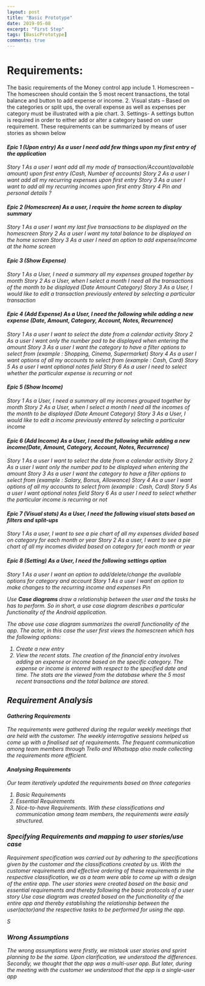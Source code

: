 ```yaml
---
layout: post
title: "Basic Prototype"
date: 2019-05-08
excerpt: "First Step"
tags: [BasicPrototype]
comments: true
---
```


<h1><b>Requirements:</b></h1>
The basic requirements of the Money control app include
1. Homescreen – The homescreen should contain the 5 most recent transactions, the total balance and  button to add expense or income.
2. Visual stats – Based on the categories or split ups, the overall expense as well as expenses per category must be illustrated with a pie chart.
3. Settings- A settings button is required in order to either add or alter a category based on user requirement.
These requirements can be summarized by means of user stories as shown below
<h4><i>Epic 1 (Upon entry) As a user I need add few things upon my first entry of the application <i></h4>
Story 1 As a user I want add all my mode of transaction/Account(available amount) upon first entry (Cash, Number of accounts) 
Story 2 As a user I want add all my recurring expenses upon first entry 
Story 3 As a user I want to add all my recurring incomes upon first entry 
Story 4 Pin and personal details ? 
  <h4><i>Epic 2 (Homescreen) As a user, I require the home screen to display summary </i></h4>
Story 1 As a user I want my last five transactions to be displayed on the homescreen 
Story 2 As a user I want my total balance to be displayed on the home screen 
Story 3 As a user I need an option to add expense/income at the home screen 
  <h4><i>Epic 3 (Show Expense) </i></h4>
Story 1 As a User, I need a summary all my expenses grouped together by month 
Story 2 As a User, when I select a month I need all the transactions of the month to be displayed (Date Amount Category) 
Story 3 As a User, I would like to edit a transaction previously entered by selecting a particular transaction 
<h4><i>Epic 4 (Add Expense) As a User, I need the following while adding a new expense (Date, Amount, Category, Account, Notes, Recurrence) </i></h4>
Story 1 As a user I want to select the date from a calendar activity 
Story 2 As a user I want only the number pad to be displayed when entering the amount 
Story 3 As a user I want the category to have a filter options to select from (example : Shopping, Cinema, Supermarket) 
Story 4 As a user I want options of all my accounts to select from (example : Cash, Card) 
Story 5 As a user I want optional notes field 
Story 6 As a user I need to select whether the particular expense is recurring or not
 <h4><i>Epic 5 (Show Income) </i></h4>
Story 1 As a User, I need a summary all my incomes grouped together by month
 Story 2 As a User, when I select a month I need all the incomes of the month to be displayed (Date Amount Category) 
Story 3 As a User, I would like to edit a income previously entered by selecting a particular income 
<h4><i> Epic 6 (Add Income) As a User, I need the following while adding a new income(Date, Amount, Category, Account, Notes, Recurrence) </i></h4>
Story 1 As a user I want to select the date from a calendar activity 
Story 2 As a user I want only the number pad to be displayed when entering the amount 
Story 3 As a user I want the category to have a filter options to select from (example : Salary, Bonus, Allowance) 
Story 4 As a user I want options of all my accounts to select from (example : Cash, Card) Story 5 As a user I want optional notes field 
Story 6 As a user I need to select whether the particular income is recurring or not 
<h4><i> Epic 7 (Visual stats) As a User, I need the following visual stats based on filters and split-ups </i></h4>
Story 1 As a user, I want to see a pie chart of all my expenses divided based on category for each month or year 
Story 2 As a user, I want to see a pie chart of all my incomes divided based on category for each month or year 
  <h4><i> Epic 8 (Setting) As a User, I need the following settings option </i></h4>
Story 1 As a user I want an option to add/delete/change the available options for category and account 
Story 1 As a user I want an option to make changes to the recurring income and expenses Pin

Use <b>Case diagrams </b> draw a relationship between the user and the tasks he has to perform. So in short, a use case diagram describes a particular functionality of the Android application.

The above use case diagram summarizes the overall  functionality of the app. The actor, in this case the user first views the homescreen which has the following options:
1. Create a new entry
2. View the recent stats.
The creation of the financial entry involves adding an expense or income based on the specific category. The expense or income is entered with respect to the specified date and time.
The stats are the viewed from the database where the 5 most recent transactions and the total balance are stored.

<h2><b>Requirement Analysis</b></h2>
<h4><b>Gathering Requirements</b></h4>
The requirements were gathered  during the regular weekly meetings that are held with the customer. The weekly interrogative sessions helped us come up with a finalised set of requirements. The frequent communication among team members through Trello and Whatsapp also made collecting the requirements more efficient.
<h4><b>Analysing Requirements </b></h4>
Our team iteratively updated the requirements based on three categories







1. Basic Requirements
2. Essential Requirements
3. Nice-to-have Requirements.
With these classifications and communication among team members, the requirements were easily structured.

<h3><b>Specifying Requirements and mapping to user stories/use case </b></h3>
Requirement specification was carried out by adhering to the specifications given by the customer and the classifications created by us. With the customer requirements and effective ordering of these requirements in the respective classification, we as a team were able to come up with a design of the entire app. The user stories were created based on the basic and essential requirements and thereby following the basic protocols of a user story
Use case diagram was created based on the functionality of the entire app and thereby establishing the relationship between the user(actor)and the respective tasks to be performed for using the app.




S
<h3><b>Wrong Assumptions</b></h3>
The  wrong assumptions were firstly, we mistook user stories and sprint planning to be the same. Upon clarification, we understood the differences.
Secondly, we thought that the app was a multi-user app. But later, during the meeting with the customer we understood that the app is a single-user app

